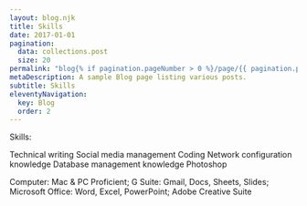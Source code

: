 ```yaml
---
layout: blog.njk
title: Skills 
date: 2017-01-01
pagination:
  data: collections.post
  size: 20
permalink: "blog{% if pagination.pageNumber > 0 %}/page/{{ pagination.pageNumber }}{% endif %}/index.html"
metaDescription: A sample Blog page listing various posts.
subtitle: Skills 
eleventyNavigation:
  key: Blog
  order: 2
---
```

Skills: 

Technical writing
Social media management
Coding
Network configuration knowledge
Database management knowledge
Photoshop


Computer: Mac & PC Proficient; G Suite: Gmail, Docs, Sheets, Slides; Microsoft Office: Word, Excel, PowerPoint; Adobe Creative Suite

